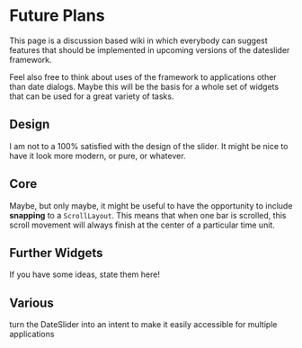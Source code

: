 # Future Plans #

This page is a discussion based wiki in which everybody can suggest features that should be implemented in upcoming versions of the dateslider framework.

Feel also free to think about uses of the framework to applications other than date dialogs. Maybe this will be the basis for a whole set of widgets that can be used for a great variety of tasks.

## Design ##
I am not to a 100% satisfied with the design of the slider. It might be nice to have it look more modern, or pure, or whatever.

## Core ##
Maybe, but only maybe, it might be useful to have the opportunity to include **snapping** to a `ScrollLayout`. This means that when one bar is scrolled, this scroll movement will always finish at the center of a particular time unit.

## Further Widgets ##
If you have some ideas, state them here!

## Various ##
turn the DateSlider into an intent to make it easily accessible for multiple applications